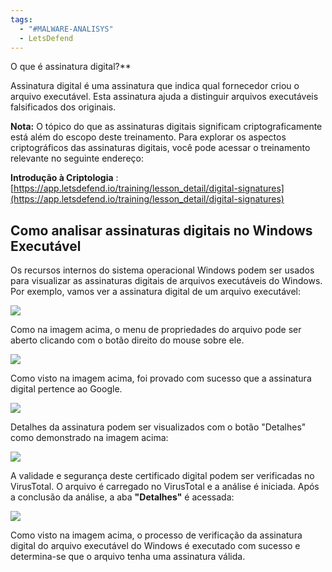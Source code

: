 ```yaml
---
tags:
  - "#MALWARE-ANALISYS"
  - LetsDefend
---
```

O que é assinatura digital?**

Assinatura digital é uma assinatura que indica qual fornecedor criou o arquivo executável. Esta assinatura ajuda a distinguir arquivos executáveis falsificados dos originais.

**Nota:** O tópico do que as assinaturas digitais significam criptograficamente está além do escopo deste treinamento. Para explorar os aspectos criptográficos das assinaturas digitais, você pode acessar o treinamento relevante no seguinte endereço:

**Introdução à Criptologia** : [https://app.letsdefend.io/training/lesson_detail/digital-signatures](https://app.letsdefend.io/training/lesson_detail/digital-signatures)
## **Como analisar assinaturas digitais no Windows Executável**

Os recursos internos do sistema operacional Windows podem ser usados para visualizar as assinaturas digitais de arquivos executáveis do Windows. Por exemplo, vamos ver a assinatura digital de um arquivo executável:

![](https://letsdefend-images.s3.us-east-2.amazonaws.com/Courses/Static-Malware-Analysis/10.Digital+Signatures/digsig1.png)


Como na imagem acima, o menu de propriedades do arquivo pode ser aberto clicando com o botão direito do mouse sobre ele.

![](https://letsdefend-images.s3.us-east-2.amazonaws.com/Courses/Static-Malware-Analysis/10.Digital+Signatures/digsig2.png)


Como visto na imagem acima, foi provado com sucesso que a assinatura digital pertence ao Google.


![](https://letsdefend-images.s3.us-east-2.amazonaws.com/Courses/Static-Malware-Analysis/10.Digital+Signatures/digsig3.png)

  
  

Detalhes da assinatura podem ser visualizados com o botão "Detalhes" como demonstrado na imagem acima:

  
  

![](https://letsdefend-images.s3.us-east-2.amazonaws.com/Courses/Static-Malware-Analysis/10.Digital+Signatures/digsig4.png)

  
  

A validade e segurança deste certificado digital podem ser verificadas no VirusTotal. O arquivo é carregado no VirusTotal e a análise é iniciada. Após a conclusão da análise, a aba **"Detalhes"** é acessada:



![](https://letsdefend-images.s3.us-east-2.amazonaws.com/Courses/Static-Malware-Analysis/10.Digital+Signatures/digsig5.png)


Como visto na imagem acima, o processo de verificação da assinatura digital do arquivo executável do Windows é executado com sucesso e determina-se que o arquivo tenha uma assinatura válida.